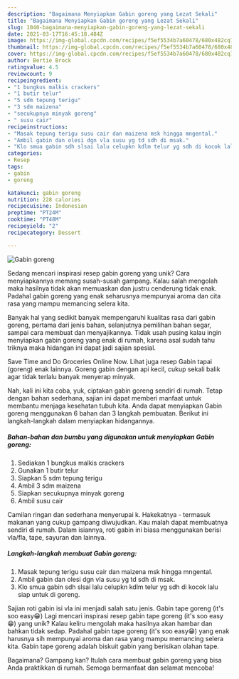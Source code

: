 ```yaml
---
description: "Bagaimana Menyiapkan Gabin goreng yang Lezat Sekali"
title: "Bagaimana Menyiapkan Gabin goreng yang Lezat Sekali"
slug: 1040-bagaimana-menyiapkan-gabin-goreng-yang-lezat-sekali
date: 2021-03-17T16:45:18.484Z
image: https://img-global.cpcdn.com/recipes/f5ef5534b7a60478/680x482cq70/gabin-goreng-foto-resep-utama.jpg
thumbnail: https://img-global.cpcdn.com/recipes/f5ef5534b7a60478/680x482cq70/gabin-goreng-foto-resep-utama.jpg
cover: https://img-global.cpcdn.com/recipes/f5ef5534b7a60478/680x482cq70/gabin-goreng-foto-resep-utama.jpg
author: Bertie Brock
ratingvalue: 4.5
reviewcount: 9
recipeingredient:
- "1 bungkus malkis crackers"
- "1 butir telur"
- "5 sdm tepung terigu"
- "3 sdm maizena"
- "secukupnya minyak goreng"
- " susu cair"
recipeinstructions:
- "Masak tepung terigu susu cair dan maizena msk hingga mngental."
- "Ambil gabin dan olesi dgn vla susu yg td sdh di msak."
- "Klo smua gabin sdh slsai lalu celupkn kdlm telur yg sdh di kocok lalu siap untuk di goreng."
categories:
- Resep
tags:
- gabin
- goreng

katakunci: gabin goreng 
nutrition: 228 calories
recipecuisine: Indonesian
preptime: "PT24M"
cooktime: "PT48M"
recipeyield: "2"
recipecategory: Dessert

---
```



![Gabin goreng](https://img-global.cpcdn.com/recipes/f5ef5534b7a60478/680x482cq70/gabin-goreng-foto-resep-utama.jpg)

Sedang mencari inspirasi resep gabin goreng yang unik? Cara menyiapkannya memang susah-susah gampang. Kalau salah mengolah maka hasilnya tidak akan memuaskan dan justru cenderung tidak enak. Padahal gabin goreng yang enak seharusnya mempunyai aroma dan cita rasa yang mampu memancing selera kita.

Banyak hal yang sedikit banyak mempengaruhi kualitas rasa dari gabin goreng, pertama dari jenis bahan, selanjutnya pemilihan bahan segar, sampai cara membuat dan menyajikannya. Tidak usah pusing kalau ingin menyiapkan gabin goreng yang enak di rumah, karena asal sudah tahu triknya maka hidangan ini dapat jadi sajian spesial.

Save Time and Do Groceries Online Now. Lihat juga resep Gabin tapai (goreng) enak lainnya. Goreng gabin dengan api kecil, cukup sekali balik agar tidak terlalu banyak menyerap minyak.


Nah, kali ini kita coba, yuk, ciptakan gabin goreng sendiri di rumah. Tetap dengan bahan sederhana, sajian ini dapat memberi manfaat untuk membantu menjaga kesehatan tubuh kita. Anda dapat menyiapkan Gabin goreng menggunakan 6 bahan dan 3 langkah pembuatan. Berikut ini langkah-langkah dalam menyiapkan hidangannya.

<!--inarticleads1-->

##### Bahan-bahan dan bumbu yang digunakan untuk menyiapkan Gabin goreng:

1. Sediakan 1 bungkus malkis crackers
1. Gunakan 1 butir telur
1. Siapkan 5 sdm tepung terigu
1. Ambil 3 sdm maizena
1. Siapkan secukupnya minyak goreng
1. Ambil  susu cair


Camilan ringan dan sederhana menyerupai k. Hakekatnya - termasuk makanan yang cukup gampang diwujudkan. Kau malah dapat membuatnya sendiri di rumah. Dalam isiannya, roti gabin ini biasa menggunakan berisi vla/fla, tape, sayuran dan lainnya. 

<!--inarticleads2-->

##### Langkah-langkah membuat Gabin goreng:

1. Masak tepung terigu susu cair dan maizena msk hingga mngental.
1. Ambil gabin dan olesi dgn vla susu yg td sdh di msak.
1. Klo smua gabin sdh slsai lalu celupkn kdlm telur yg sdh di kocok lalu siap untuk di goreng.


Sajian roti gabin isi vla ini menjadi salah satu jenis. Gabin tape goreng (it&#39;s soo easy😁) Lagi mencari inspirasi resep gabin tape goreng (it&#39;s soo easy😁) yang unik? Kalau keliru mengolah maka hasilnya akan hambar dan bahkan tidak sedap. Padahal gabin tape goreng (it&#39;s soo easy😁) yang enak harusnya sih mempunyai aroma dan rasa yang mampu memancing selera kita. Gabin tape goreng adalah biskuit gabin yang berisikan olahan tape. 

Bagaimana? Gampang kan? Itulah cara membuat gabin goreng yang bisa Anda praktikkan di rumah. Semoga bermanfaat dan selamat mencoba!
